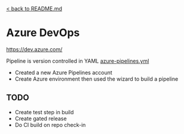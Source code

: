 [&lt; back to README.md](../README.md)

# Azure DevOps

https://dev.azure.com/

Pipeline is version controlled in YAML [azure-pipelines.yml](../azure-pipelines.yml)

- Created a new Azure Pipelines account
- Create Azure environment then used the wizard to build a pipeline

## TODO
- Create test step in build
- Create gated release
- Do CI build on repo check-in



